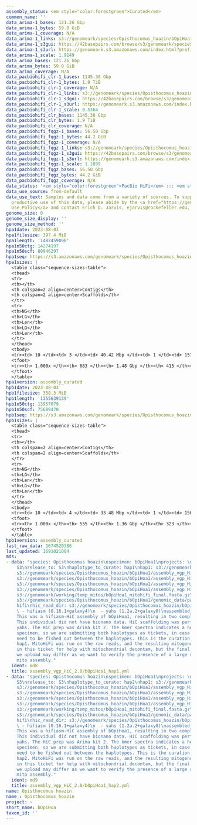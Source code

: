 ```yaml
---
assembly_status: <em style="color:forestgreen">Curated</em>
common_name: ''
data_arima-1_bases: 121.26 Gbp
data_arima-1_bytes: 59.0 GiB
data_arima-1_coverage: N/A
data_arima-1_links: s3://genomeark/species/Opisthocomus_hoazin/bOpiHoa1/genomic_data/arima/<br>
data_arima-1_s3gui: https://42basepairs.com/browse/s3/genomeark/species/Opisthocomus_hoazin/bOpiHoa1/genomic_data/arima/
data_arima-1_s3url: https://genomeark.s3.amazonaws.com/index.html?prefix=species/Opisthocomus_hoazin/bOpiHoa1/genomic_data/arima/
data_arima-1_scale: 1.9149
data_arima_bases: 121.26 Gbp
data_arima_bytes: 59.0 GiB
data_arima_coverage: N/A
data_pacbiohifi_clr-1_bases: 1145.38 Gbp
data_pacbiohifi_clr-1_bytes: 1.9 TiB
data_pacbiohifi_clr-1_coverage: N/A
data_pacbiohifi_clr-1_links: s3://genomeark/species/Opisthocomus_hoazin/bOpiHoa1/genomic_data/pacbio_hifi/<br>
data_pacbiohifi_clr-1_s3gui: https://42basepairs.com/browse/s3/genomeark/species/Opisthocomus_hoazin/bOpiHoa1/genomic_data/pacbio_hifi/
data_pacbiohifi_clr-1_s3url: https://genomeark.s3.amazonaws.com/index.html?prefix=species/Opisthocomus_hoazin/bOpiHoa1/genomic_data/pacbio_hifi/
data_pacbiohifi_clr-1_scale: 0.5364
data_pacbiohifi_clr_bases: 1145.38 Gbp
data_pacbiohifi_clr_bytes: 1.9 TiB
data_pacbiohifi_clr_coverage: N/A
data_pacbiohifi_fqgz-1_bases: 56.50 Gbp
data_pacbiohifi_fqgz-1_bytes: 44.2 GiB
data_pacbiohifi_fqgz-1_coverage: N/A
data_pacbiohifi_fqgz-1_links: s3://genomeark/species/Opisthocomus_hoazin/bOpiHoa1/genomic_data/pacbio_hifi/<br>
data_pacbiohifi_fqgz-1_s3gui: https://42basepairs.com/browse/s3/genomeark/species/Opisthocomus_hoazin/bOpiHoa1/genomic_data/pacbio_hifi/
data_pacbiohifi_fqgz-1_s3url: https://genomeark.s3.amazonaws.com/index.html?prefix=species/Opisthocomus_hoazin/bOpiHoa1/genomic_data/pacbio_hifi/
data_pacbiohifi_fqgz-1_scale: 1.1899
data_pacbiohifi_fqgz_bases: 56.50 Gbp
data_pacbiohifi_fqgz_bytes: 44.2 GiB
data_pacbiohifi_fqgz_coverage: N/A
data_status: '<em style="color:forestgreen">PacBio HiFi</em> ::: <em style="color:forestgreen">Arima</em>'
data_use_source: from-default
data_use_text: Samples and data come from a variety of sources. To support fair and
  productive use of this data, please abide by the <a href="https://genome10k.soe.ucsc.edu/data-use-policies/">Data
  Use Policy</a> and contact Erich D. Jarvis, ejarvis@rockefeller.edu, with any questions.
genome_size: 0
genome_size_display: ''
genome_size_method: ''
hpa1date: 2023-08-03
hpa1filesize: 397.4 MiB
hpa1length: '1482459898'
hpa1n50ctg: 14274197
hpa1n50scf: 80946297
hpa1seq: https://s3.amazonaws.com/genomeark/species/Opisthocomus_hoazin/bOpiHoa1/assembly_curated/bOpiHoa1.hap1.cur.20230803.fasta.gz
hpa1sizes: |
  <table class="sequence-sizes-table">
  <thead>
  <tr>
  <th></th>
  <th colspan=2 align=center>Contigs</th>
  <th colspan=2 align=center>Scaffolds</th>
  </tr>
  <tr>
  <th>NG</th>
  <th>LG</th>
  <th>Len</th>
  <th>LG</th>
  <th>Len</th>
  </tr>
  </thead>
  <tbody>
  <tr><td> 10 </td><td> 3 </td><td> 40.42 Mbp </td><td> 1 </td><td> 157.52 Mbp </td></tr><tr><td> 20 </td><td> 8 </td><td> 26.46 Mbp </td><td> 3 </td><td> 109.48 Mbp </td></tr><tr><td> 30 </td><td> 14 </td><td> 21.99 Mbp </td><td> 4 </td><td> 96.05 Mbp </td></tr><tr><td> 40 </td><td> 21 </td><td> 18.59 Mbp </td><td> 6 </td><td> 88.57 Mbp </td></tr><tr style="background-color:#cccccc;"><td> 50 </td><td> 30 </td><td style="background-color:#88ff88;"> 14.27 Mbp </td><td> 7 </td><td style="background-color:#88ff88;"> 80.95 Mbp </td></tr><tr><td> 60 </td><td> 43 </td><td> 9.35 Mbp </td><td> 9 </td><td> 75.34 Mbp </td></tr><tr><td> 70 </td><td> 62 </td><td> 6.30 Mbp </td><td> 13 </td><td> 30.29 Mbp </td></tr><tr><td> 80 </td><td> 90 </td><td> 4.30 Mbp </td><td> 18 </td><td> 22.22 Mbp </td></tr><tr><td> 90 </td><td> 138 </td><td> 2.17 Mbp </td><td> 26 </td><td> 12.43 Mbp </td></tr><tr><td> 100 </td><td> 683 </td><td> 14.50 Kbp </td><td> 415 </td><td> 14.50 Kbp </td></tr></tbody>
  <tfoot>
  <tr><th> 1.000x </th><th> 683 </th><th> 1.48 Gbp </th><th> 415 </th><th> 1.48 Gbp </th></tr>
  </tfoot>
  </table>
hpa1version: assembly_curated
hpb1date: 2023-08-03
hpb1filesize: 358.3 MiB
hpb1length: '1355639139'
hpb1n50ctg: 13957079
hpb1n50scf: 75689470
hpb1seq: https://s3.amazonaws.com/genomeark/species/Opisthocomus_hoazin/bOpiHoa1/assembly_curated/bOpiHoa1.hap2.cur.20230803.fasta.gz
hpb1sizes: |
  <table class="sequence-sizes-table">
  <thead>
  <tr>
  <th></th>
  <th colspan=2 align=center>Contigs</th>
  <th colspan=2 align=center>Scaffolds</th>
  </tr>
  <tr>
  <th>NG</th>
  <th>LG</th>
  <th>Len</th>
  <th>LG</th>
  <th>Len</th>
  </tr>
  </thead>
  <tbody>
  <tr><td> 10 </td><td> 4 </td><td> 33.48 Mbp </td><td> 1 </td><td> 156.93 Mbp </td></tr><tr><td> 20 </td><td> 9 </td><td> 25.59 Mbp </td><td> 2 </td><td> 133.21 Mbp </td></tr><tr><td> 30 </td><td> 14 </td><td> 22.33 Mbp </td><td> 4 </td><td> 96.35 Mbp </td></tr><tr><td> 40 </td><td> 21 </td><td> 18.74 Mbp </td><td> 5 </td><td> 88.44 Mbp </td></tr><tr style="background-color:#cccccc;"><td> 50 </td><td> 30 </td><td style="background-color:#88ff88;"> 13.96 Mbp </td><td> 7 </td><td style="background-color:#88ff88;"> 75.69 Mbp </td></tr><tr><td> 60 </td><td> 40 </td><td> 11.16 Mbp </td><td> 8 </td><td> 74.87 Mbp </td></tr><tr><td> 70 </td><td> 55 </td><td> 7.66 Mbp </td><td> 12 </td><td> 30.14 Mbp </td></tr><tr><td> 80 </td><td> 77 </td><td> 4.60 Mbp </td><td> 18 </td><td> 19.43 Mbp </td></tr><tr><td> 90 </td><td> 120 </td><td> 2.07 Mbp </td><td> 27 </td><td> 9.91 Mbp </td></tr><tr><td> 100 </td><td> 535 </td><td> 15.49 Kbp </td><td> 323 </td><td> 15.49 Kbp </td></tr></tbody>
  <tfoot>
  <tr><th> 1.000x </th><th> 535 </th><th> 1.36 Gbp </th><th> 323 </th><th> 1.36 Gbp </th></tr>
  </tfoot>
  </table>
hpb1version: assembly_curated
last_raw_data: 1674520386
last_updated: 1691021004
mds:
- data: "species: Opisthocomus hoazin\nspecimen: bOpiHoa1\nprojects: \n  - vgp\ndata_location:
    S3\nrelease_to: S3\nhaplotype_to_curate: hap1\nhap1: s3://genomeark/species/Opisthocomus_hoazin/bOpiHoa1/assembly_vgp_HiC_2.0/bOpiHoa1.HiC.hap1.20230227.fasta.gz\nhap2:
    s3://genomeark/species/Opisthocomus_hoazin/bOpiHoa1/assembly_vgp_HiC_2.0/bOpiHoa1.HiC.hap2.20230227.fasta.gz\npretext_hap1:
    s3://genomeark/species/Opisthocomus_hoazin/bOpiHoa1/assembly_vgp_HiC_2.0/evaluation/hap1/pretext/bOpiHoa1_hap1__s2_heatmap.pretext\npretext_hap2:
    s3://genomeark/species/Opisthocomus_hoazin/bOpiHoa1/assembly_vgp_HiC_2.0/evaluation/hap2/pretext/bOpiHoa1_hap2__s2_heatmap.pretext\nkmer_spectra_img:
    s3://genomeark/species/Opisthocomus_hoazin/bOpiHoa1/assembly_vgp_HiC_2.0/evaluation/merqury/bOpiHoa1_png/\nmito:
    s3://genomeark/working/temp_mitos/bOpiHoa1_mitohifi_final.fasta.gz\npacbio_read_dir:
    s3://genomeark/species/Opisthocomus_hoazin/bOpiHoa1/genomic_data/pacbio_hifi/\npacbio_read_type:
    hifi\nhic_read_dir: s3://genomeark/species/Opisthocomus_hoazin/bOpiHoa1/genomic_data/arima/\npipeline:\n
    \ - hifiasm (0.16.1+galaxy4)\n  - yahs (1.2a.2+galaxy0)\nassembled_by_group: Rockefeller\nnotes:
    This was a hifiasm-HiC assembly of bOpiHoa1, resulting in two complete haplotypes.
    This individual did not have bionano data. HiC scaffolding was performed with
    yahs. The HiC prep was Arima kit 2. The kmer spectra indicates a heterogametic
    specimen, so we are submitting both haplotypes as tickets, in case the sex chromosomes
    need to be fished out between the haplotypes. This is the curation ticket for
    hap1. MitoHiFi was run on the raw reads, and the resulting mitogenome is included
    in this ticket for help with mitochondrial decontam, but the final mitogenome
    we upload may differ as we want to verify the presence of a large repeat in the
    mito assembly."
  ident: md8
  title: assembly_vgp_HiC_2.0/bOpiHoa1_hap1.yml
- data: "species: Opisthocomus hoazin\nspecimen: bOpiHoa1\nprojects: \n  - vgp\ndata_location:
    S3\nrelease_to: S3\nhaplotype_to_curate: hap2\nhap1: s3://genomeark/species/Opisthocomus_hoazin/bOpiHoa1/assembly_vgp_HiC_2.0/bOpiHoa1.HiC.hap1.20230227.fasta.gz\nhap2:
    s3://genomeark/species/Opisthocomus_hoazin/bOpiHoa1/assembly_vgp_HiC_2.0/bOpiHoa1.HiC.hap2.20230227.fasta.gz\npretext_hap1:
    s3://genomeark/species/Opisthocomus_hoazin/bOpiHoa1/assembly_vgp_HiC_2.0/evaluation/hap1/pretext/bOpiHoa1_hap1__s2_heatmap.pretext\npretext_hap2:
    s3://genomeark/species/Opisthocomus_hoazin/bOpiHoa1/assembly_vgp_HiC_2.0/evaluation/hap2/pretext/bOpiHoa1_hap2__s2_heatmap.pretext\nkmer_spectra_img:
    s3://genomeark/species/Opisthocomus_hoazin/bOpiHoa1/assembly_vgp_HiC_2.0/evaluation/merqury/bOpiHoa1_png/\nmito:
    s3://genomeark/working/temp_mitos/bOpiHoa1_mitohifi_final.fasta.gz\npacbio_read_dir:
    s3://genomeark/species/Opisthocomus_hoazin/bOpiHoa1/genomic_data/pacbio_hifi/\npacbio_read_type:
    hifi\nhic_read_dir: s3://genomeark/species/Opisthocomus_hoazin/bOpiHoa1/genomic_data/arima/\npipeline:\n
    \ - hifiasm (0.16.1+galaxy4)\n  - yahs (1.2a.2+galaxy0)\nassembled_by_group: Rockefeller\nnotes:
    This was a hifiasm-HiC assembly of bOpiHoa1, resulting in two complete haplotypes.
    This individual did not have bionano data. HiC scaffolding was performed with
    yahs. The HiC prep was Arima kit 2. The kmer spectra indicates a heterogametic
    specimen, so we are submitting both haplotypes as tickets, in case the sex chromosomes
    need to be fished out between the haplotypes. This is the curation ticket for
    hap2. MitoHiFi was run on the raw reads, and the resulting mitogenome is included
    in this ticket for help with mitochondrial decontam, but the final mitogenome
    we upload may differ as we want to verify the presence of a large repeat in the
    mito assembly."
  ident: md9
  title: assembly_vgp_HiC_2.0/bOpiHoa1_hap2.yml
name: Opisthocomus hoazin
name_: Opisthocomus_hoazin
project: ~
short_name: bOpiHoa
taxon_id: ''
---
```

